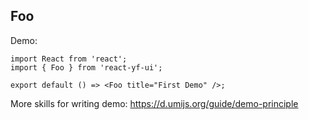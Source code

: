 
## Foo

Demo:

```tsx
import React from 'react';
import { Foo } from 'react-yf-ui';

export default () => <Foo title="First Demo" />;
```

More skills for writing demo: https://d.umijs.org/guide/demo-principle
